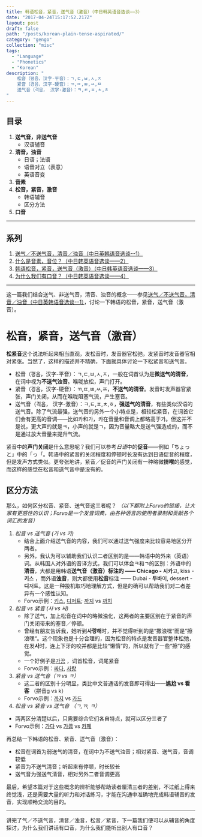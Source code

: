```yaml
---
title: 韩语松音，紧音，送气音（激音）（中日韩英语音选谈——3）
date: "2017-04-24T15:17:52.217Z"
layout: post
draft: false
path: "/posts/korean-plain-tense-aspirated/"
category: "gengo"
collection: "misc"
tags:
  - "Language"
  - "Phonetics"
  - "Korean"
description: "
    松音（평음，汉字-平音）：ㄱ,ㄷ,ㅂ,ㅅ,ㅈ
    紧音（경음，汉字-硬音）：ㄲ,ㄸ,ㅃ,ㅆ,ㅉ
    送气音（격음， 汉字-激音）：ㅋ,ㅌ,ㅍ,ㅊ,ㅎ
"
---
```


## 目录
1. **送气音，非送气音**
   - 汉语辅音
2. **清音，浊音**
    - 日语；法语
    - 语音对立（表意）
    - 英语音变
3. **音素**
4. **松音，紧音，激音**
   - 韩语辅音
   - 区分方法
5. **口音**

----
## 系列
1. [送气／不送气音，清音／浊音（中日英韩语音选谈--1）](https://www.jianshu.com/p/6f5cb3d07ea7)
2. [什么是音素，音位？（中日韩英语音选谈——2）](https://www.jianshu.com/p/2665b5655ef9)
3. [韩语松音，紧音，送气音（激音）（中日韩英语音选谈——3）](https://www.jianshu.com/p/8df495fc7558)
4. [为什么我们有口音？（中日韩英语音选谈——4）](https://www.jianshu.com/p/725252c47961)

----
这一篇我们结合送气、非送气音，清音、浊音的概念——参见[送气／不送气音，清音／浊音（中日英韩语音选谈--1）](https://www.jianshu.com/p/6f5cb3d07ea7)，讨论一下韩语的松音，紧音，送气音（激音）。

# 松音，紧音，送气音（激音）
**松紧音**这个说法听起来相当直观，发松音时，发音器官松弛，发紧音时发音器官相对紧张。当然了，这样的描述并不精确，下面就具体讨论一下松紧音和送气音。

- 松音（평음，汉字-平音）：ㄱ,ㄷ,ㅂ,ㅅ,ㅈ，一般在词首认为是**微送气的清音**，在词中视为**不送气浊音**。喉咙放松，声门打开。
- 紧音（경음，汉字-硬音）：ㄲ,ㄸ,ㅃ,ㅆ,ㅉ，**不送气的清音**。发音时发声器官紧张，声门关闭，从而在喉咙阻塞气流，产生塞音。
- 送气音（격음， 汉字-激音）：ㅋ,ㅌ,ㅍ,ㅊ,ㅎ，**强送气的清音**，有些类似汉语的送气音。除了气流最强，送气音的另外一个小特点是，相较松紧音，在词首它们会有更高的音调——比如카和가，카在音量和音调上都略高于가。但这并不是说，更大声的就是ㅋ，小声的就是ㄱ，因为音量略大是送气强造成的，而不是通过放大音量来提升气流。

紧音中的**声门关闭**是什么意思呢？我们可以参考*日语*中的**促音**——例如「ちょっと」中的「っ「。韩语中的紧音的关闭程度和停顿时长没有达到日语促音的程度，但是发声方式类似。更夸张地讲，紧音／促音的声门关闭有一种略微**挤喉**的感觉，而这样的感觉在松音和送气音中是没有的。

## 区分方法

那么，如何区分松音、紧音、送气音这三者呢？
*（以下都附上Forvo的链接，让大家有更感性的认识；Forvo是一个发音词典，由各种语言的使用者录制和贡献各个词汇的发音）*

1. *松音 vs 送气音 (가 vs 카)*
   - 结合上面介绍送气音的内容，我们可以通过送气强度来比较容易地区分开两者。
   - 另外，我认为可以辅助我们认识二者区别的是——韩语中的外来（英语）词。从韩国人对外语的音译方式，我们可以体会ㅋ和ㄱ的区别：外语中的**清音**，大都是用韩语**送气音（激音）**标注的 —— Chicago - 시**카**고, kiss - **키**스 ，而外语**浊音**，则大都使用**松音**标注 —— Dubai - **두바**이, dessert - **디**저트。这是一种投机取巧地理解方式，但是的确可以帮助我们对二者差异有一个感性认知。
   - Forvo示例：[키스](https://forvo.com/word/%ED%82%A4%EC%8A%A4/#ko), [디저트](https://forvo.com/word/%EB%94%94%EC%A0%80%ED%8A%B8/#ko); [까지](https://forvo.com/search/%ea%b9%8c%ec%a7%80/) vs [까치](https://forvo.com/search/%ea%b9%8c%ec%b9%98/)
2. *松音 vs 紧音 (사 vs 싸)*
   - 除了送气，加上松音在词中的略微浊化，这两者的主要区别在于紧音的声门关闭带来的塞音／停顿。
   - 曾经有朋友告诉我，她听到**사랑해**时，并不觉得听到的是“撒浪嘿“而是”擦浪嘿“。这个现象也是十分合理的，因为松音的特点是发音器官整体松弛，在发**사**时，连上下牙的咬并都是比较“懒惰”的，所以就有了一些“擦”的感觉。
   - 一个好例子是[가끔](https://forvo.com/word/%EA%B0%80%EB%81%94/#ko) ，词首松音，词尾紧音
   - Forvo示例：[싸다](https://forvo.com/word/싸다), [사랑](https://forvo.com/word/%EC%82%AC%EB%9E%91/#ko)
3. *紧音 vs 送气音（ㄲ vs ㅋ）*
    - 这二者的区别十分明显，类比中文普通话的发音即可得出——**尴尬 vs 看客** （拼音g vs k）
    - Forvo示例：[까지](https://forvo.com/search/%ea%b9%8c%ec%a7%80/)  vs [카드](https://forvo.com/word/%EC%B9%B4%EB%93%9C/#ko)
4.  *松音 vs 紧音 vs 送气音 （ㄱ,ㄲ, ㅋ）*
   - 两两区分清楚以后，只需要综合它们各自特点，就可以区分三者了
   - Forvo示例：[가다](https://forvo.com/word/%EA%B0%80%EB%8B%A4/#ko) vs [가끔](https://forvo.com/word/%EA%B0%80%EB%81%94/#ko) vs [카페](https://forvo.com/word/%EC%B9%B4%ED%8E%98/#ko)

再总结一下韩语的松音、紧音、送气音（激音）：

-  松音在词首为弱送气的清音，在词中为不送气浊音；相对紧音、送气音，音调较低
- 紧音为不送气清音；听起来有停顿，时长较长
- 送气音为强送气清音，相对另外二者音调更高

最后，希望本篇对于这些概念的辨析能够帮助读者厘清三者的差别，不过纸上得来终觉浅，还是需要大量的听力和对话练习，才能在沟通中准确地完成韩语辅音的发音，实现顺畅交流的目的。

----

讲完了气／不送气音，清音／浊音，松音／紧音，下一篇我们便可以从辅音的角度探讨，为什么我们讲话有口音，为什么我们能听出别人有口音？